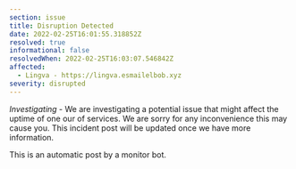 ```yaml
---
section: issue
title: Disruption Detected
date: 2022-02-25T16:01:55.318852Z
resolved: true
informational: false
resolvedWhen: 2022-02-25T16:03:07.546842Z
affected:
  - Lingva - https://lingva.esmailelbob.xyz
severity: disrupted
---
```

*Investigating* - We are investigating a potential issue that might affect the uptime of one our of services. We are sorry for any inconvenience this may cause you. This incident post will be updated once we have more information.

This is an automatic post by a monitor bot.
        